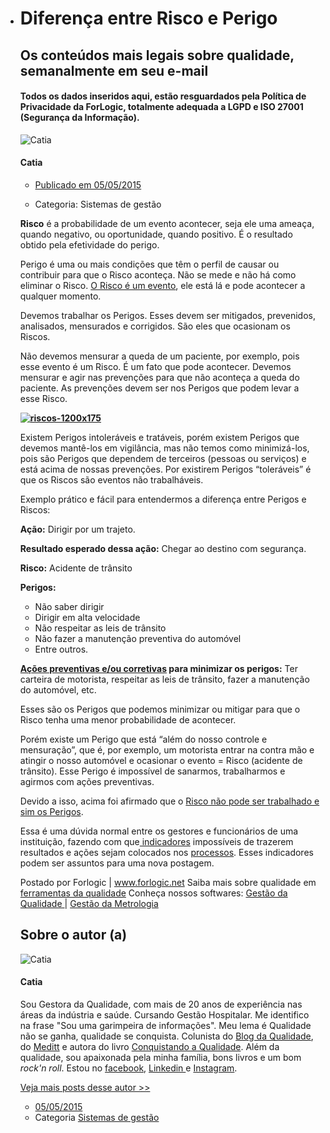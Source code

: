 - # Diferença entre Risco e Perigo

  

  ## Os conteúdos mais legais sobre qualidade, semanalmente em seu e-mail

  #### Todos os dados inseridos aqui, estão resguardados pela **Política de Privacidade** da ForLogic, totalmente adequada a LGPD e ISO 27001 (Segurança da Informação).

  ![Catia](https://blogdaqualidade.com.br/wp-content/uploads/2018/10/Catia-Albuquerque-e1540400551485.jpg)

  #### Catia

  - [Publicado em 05/05/2015](https://blogdaqualidade.com.br/2015/05/05/)

  - Categoria: Sistemas de gestão

  **Risco** é a probabilidade de um evento acontecer, seja ele uma ameaça, quando negativo, ou oportunidade, quando positivo. É o resultado obtido pela efetividade do perigo.

  Perigo é uma ou mais condições que têm o perfil de causar ou contribuir para que o Risco aconteça. Não se mede e não há como eliminar o Risco. [O Risco é um evento](https://blogdaqualidade.com.br/o-que-e-gestao-de-risco/), ele está lá e pode acontecer a qualquer momento.

  Devemos trabalhar os Perigos. Esses devem ser mitigados, prevenidos, analisados, mensurados e corrigidos. São eles que ocasionam os Riscos.

  Não devemos mensurar a queda de um paciente, por exemplo, pois esse evento é um Risco. É um fato que pode acontecer. Devemos mensurar e agir nas prevenções para que não aconteça a queda do paciente. As prevenções devem ser nos Perigos que podem levar a esse Risco.

  **[![riscos-1200x175](https://blogdaqualidade.com.br/wp-content/uploads/2021/11/riscos-1200x175-1.jpg)](https://qualiex.com/gestao-de-riscos/?utm_source=Riscos+artigos&utm_medium=Riscos+artigos&utm_campaign=Blog+da+qualidade+Riscos+artigos&utm_id=Blog+da+qualidade)**  

  Existem Perigos intoleráveis e tratáveis, porém existem Perigos que devemos mantê-los em vigilância, mas não temos como minimizá-los, pois são Perigos que dependem de terceiros (pessoas ou serviços) e está acima de nossas prevenções. Por existirem Perigos “toleráveis” é que os Riscos são eventos não trabalháveis.

  Exemplo prático e fácil para entendermos a diferença entre Perigos e Riscos:

  **Ação:** Dirigir por um trajeto.

  **Resultado esperado dessa ação:** Chegar ao destino com segurança.

  **Risco:** Acidente de trânsito

  **Perigos:**

  - Não saber dirigir
  - Dirigir em alta velocidade
  - Não respeitar as leis de trânsito
  - Não fazer a manutenção preventiva do automóvel
  - Entre outros.

  **[Ações preventivas e/ou corretivas](https://blogdaqualidade.com.br/palestra-online-sobre-nao-conformidades/) para minimizar os perigos:** Ter carteira de motorista, respeitar as leis de trânsito, fazer a manutenção do automóvel, etc.

  Esses são os Perigos que podemos minimizar ou mitigar para que o Risco tenha uma menor probabilidade de acontecer.

  Porém existe um Perigo que está “além do nosso controle e mensuração”, que é, por exemplo, um motorista entrar na contra mão e atingir o nosso automóvel e ocasionar o evento = Risco (acidente de trânsito). Esse Perigo é impossível de sanarmos, trabalharmos e agirmos com ações preventivas.

  Devido a isso, acima foi afirmado que o [Risco não pode ser trabalhado e sim os Perigos](https://blogdaqualidade.com.br/os-primeiros-passos-para-um-comite-de-crise/).

  Essa é uma dúvida normal entre os gestores e funcionários de uma instituição, fazendo com que[ indicadores](https://blogdaqualidade.com.br/o-que-os-seus-indicadores-estao-dizendo/) impossíveis de trazerem resultados e ações sejam colocados nos [processos](https://qualiex.com/gestao-de-riscos/). Esses indicadores podem ser assuntos para uma nova postagem.

  Postado por Forlogic | www.forlogic.net Saiba mais sobre qualidade em [ferramentas da qualidade](https://ferramentasdaqualidade.org/) Conheça nossos softwares: [Gestão da Qualidade ](https://qualiex.com/)| [Gestão da Metrologia ](https://metroex.com.br/)

  ## Sobre o autor (a)

  ![Catia](https://blogdaqualidade.com.br/wp-content/uploads/2018/10/Catia-Albuquerque-e1540400551485.jpg)

  #### Catia

  Sou Gestora da Qualidade, com mais de 20 anos de experiência nas áreas da indústria e saúde. Cursando Gestão Hospitalar. Me identifico na frase "Sou uma garimpeira de informações". Meu lema é Qualidade não se ganha, qualidade se conquista. Colunista do [Blog da Qualidade](https://blogdaqualidade.com.br/), do [Meditt](http://www.meditt.com/blog) e autora do livro [Conquistando a Qualidade](https://www.4shared.com/office/WcTOlwGqce/Conquistando_a_Qualidade.html). Além da qualidade, sou apaixonada pela minha família, bons livros e um bom *rock'n roll*. Estou no [facebook](https://www.facebook.com/catia.albuquerque.58?fref=ts), [Linkedin ](https://br.linkedin.com/pub/cátia-albuquerque/72/1b9/586)e [Instagram](https://instagram.com/catiaarela/).

  [Veja mais posts desse autor >>](https://blogdaqualidade.com.br/colunista/catiaqualidadegmail-com/)

  - [05/05/2015](https://blogdaqualidade.com.br/2015/05/05/)
  - Categoria [Sistemas de gestão](https://blogdaqualidade.com.br/categoria/sistemas-de-gestao/)

  <iframe id="rd_tmgr" style="box-sizing: inherit; border: 0px; font-size: 17px; font-style: normal; font-weight: 400; margin: 0px 5px; outline: 0px; padding: 0px; vertical-align: baseline; max-width: 100%; color: rgb(58, 58, 58); font-family: -apple-system, BlinkMacSystemFont, &quot;Segoe UI&quot;, Roboto, Oxygen-Sans, Ubuntu, Cantarell, &quot;Helvetica Neue&quot;, sans-serif; font-variant-ligatures: normal; font-variant-caps: normal; letter-spacing: normal; orphans: 2; text-align: start; text-indent: 0px; text-transform: none; white-space: normal; widows: 2; word-spacing: 0px; -webkit-text-stroke-width: 0px; text-decoration-thickness: initial; text-decoration-style: initial; text-decoration-color: initial; width: 1px; height: 1px; position: absolute; top: -100px;"></iframe>